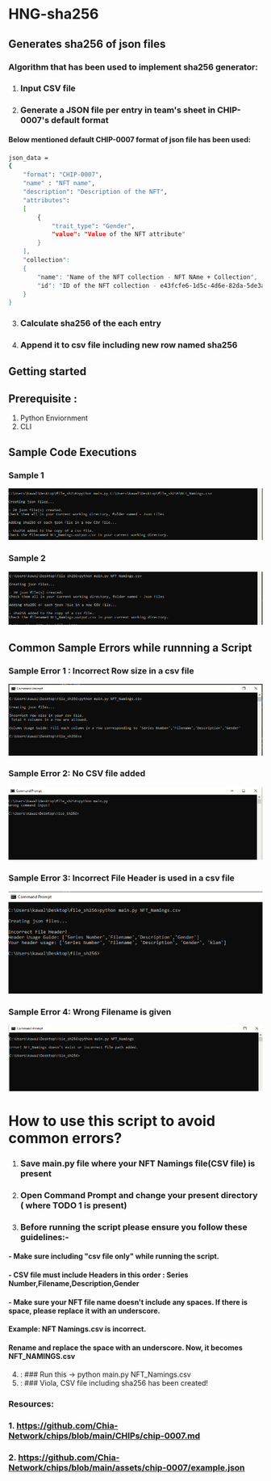 # HNG-sha256 
## Generates sha256 of json files

### Algorithm that has been used to implement sha256 generator:

1. ###  Input CSV file
2. ###  Generate a JSON file per entry in team's sheet in CHIP-0007's default format

#### Below mentioned default CHIP-0007 format of json file has been used:
```sh
json_data =
{
    "format": "CHIP-0007",
    "name" : "NFT name",
    "description": "Description of the NFT",
    "attributes": 
    [
        {
            "trait_type": "Gender",
            "value": "Value of the NFT attribute"
        }
    ],
    "collection": 
    {
        "name": "Name of the NFT collection - NFT NAme + Collection",
        "id": "ID of the NFT collection - e43fcfe6-1d5c-4d6e-82da-5de3aa8b3b57"
    }
}
```

3. ### Calculate sha256 of the each entry
4. ### Append it to csv file including new row named sha256

## Getting started

## Prerequisite : 
1. Python Enviornment
2. CLI

## Sample Code Executions

### Sample 1

![image](https://raw.githubusercontent.com/kawalpreettkaur/HNG-sha256/main/Sample%20CLI%20Executions/sample_run1.PNG)

### Sample 2

![image](https://raw.githubusercontent.com/kawalpreettkaur/HNG-sha256/main/Sample%20CLI%20Executions/sample_run2.PNG)


## Common Sample Errors while runnning a Script

### Sample Error 1 : Incorrect Row size in a csv file

![image](https://raw.githubusercontent.com/kawalpreettkaur/HNG-sha256/main/Sample%20Errors/IncorrectRowSize.PNG)

### Sample Error 2: No CSV file added

![image](https://raw.githubusercontent.com/kawalpreettkaur/HNG-sha256/main/Sample%20Errors/No_csvfile.PNG)

### Sample Error 3: Incorrect File Header is used in a csv file

![image](https://raw.githubusercontent.com/kawalpreettkaur/HNG-sha256/main/Sample%20Errors/incorrectFileHeader.PNG)


### Sample Error 4: Wrong Filename is given

![image](https://raw.githubusercontent.com/kawalpreettkaur/HNG-sha256/main/Sample%20Errors/wrongFilename.PNG)


# How to use this script to avoid common errors?

1. ###  Save main.py file where your NFT Namings file(CSV file) is present
2. ###  Open Command Prompt and change your present directory ( where TODO 1 is present)
3. ###  Before running the script please ensure you follow these guidelines:-
####           - Make sure including "csv file only" while running the script.
####           - CSV file must include Headers in this order : Series Number,Filename,Description,Gender
####           - Make sure your NFT file name doesn't include any spaces. If there is space, please replace it with an underscore. 
####                Example: NFT Namings.csv is incorrect.
####                         Rename and replace the space with an underscore. Now, it becomes NFT_NAMINGS.csv
#### 
4. : ### Run this -> python main.py NFT_Namings.csv
5. : ### Viola, CSV file including sha256 has been created!




### Resources:

### 1. https://github.com/Chia-Network/chips/blob/main/CHIPs/chip-0007.md
### 2. https://github.com/Chia-Network/chips/blob/main/assets/chip-0007/example.json


